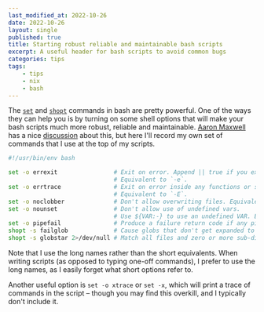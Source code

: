 ```yaml
---
last_modified_at: 2022-10-26
date: 2022-10-26
layout: single
published: true
title: Starting robust reliable and maintainable bash scripts
excerpt: A useful header for bash scripts to avoid common bugs
categories: tips
tags:
    - tips
    - nix
    - bash
---
```


The [`set`](https://www.gnu.org/software/bash/manual/html_node/The-Set-Builtin.html) and [`shopt`](https://www.gnu.org/software/bash/manual/html_node/The-Shopt-Builtin.html) commands in bash are pretty powerful. One of the ways they can help you is by turning on some shell options that will make your bash scripts much more robust, reliable and maintainable. [Aaron Maxwell](http://redsymbol.net) has a nice [discussion](http://redsymbol.net/articles/unofficial-bash-strict-mode/) about this, but here I'll record my own set of commands that I use at the top of my scripts.

```bash
#!/usr/bin/env bash

set -o errexit                # Exit on error. Append || true if you expect an error.
                              # Equivalent to `-e`.
set -o errtrace               # Exit on error inside any functions or subshells.
                              # Equivalent to `-E`.
set -o noclobber              # Don't allow overwriting files. Equivalent to `-C`.
set -o nounset                # Don't allow use of undefined vars.
                              # Use ${VAR:-} to use an undefined VAR. Equivalent to `-u`.
set -o pipefail               # Produce a failure return code if any pipeline command errors.
shopt -s failglob             # Cause globs that don't get expanded to cause errors.
shopt -s globstar 2>/dev/null # Match all files and zero or more sub-directories.
```

Note that I use the long names rather than the short equivalents. When writing scripts (as opposed to typing one-off commands), I prefer to use the long names, as I easily forget what short options refer to.

Another useful option is `set -o xtrace` or `set -x`, which will print a trace of commands in the script – though you may find this overkill, and I typically don't include it.

